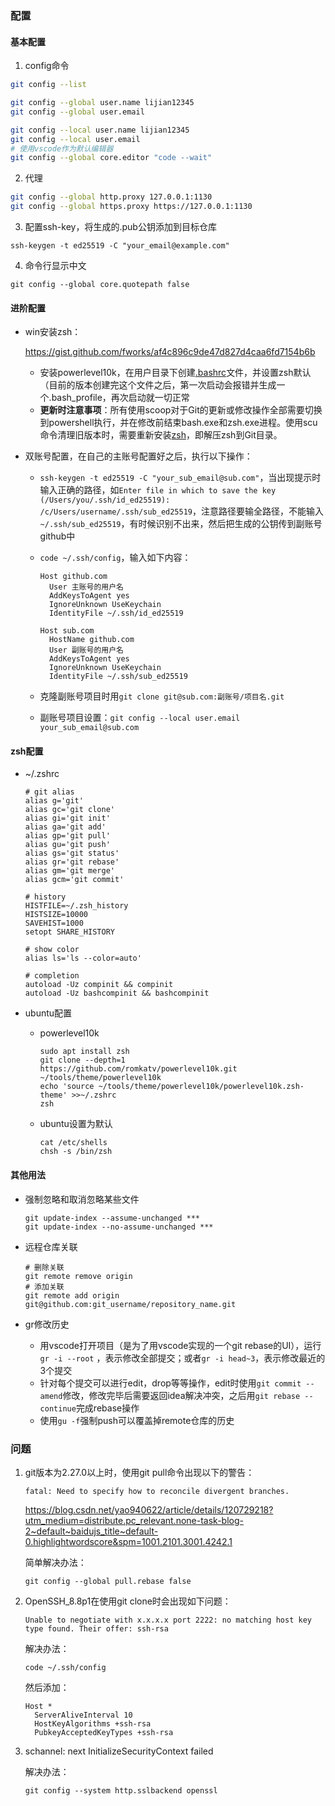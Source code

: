 ### 配置

#### 基本配置

1. config命令

```bash
git config --list

git config --global user.name lijian12345
git config --global user.email 

git config --local user.name lijian12345
git config --local user.email 
# 使用vscode作为默认编辑器
git config --global core.editor "code --wait"
```

2. 代理

```bash
git config --global http.proxy 127.0.0.1:1130
git config --global https.proxy https://127.0.0.1:1130
```

3. 配置ssh-key，将生成的.pub公钥添加到目标仓库

```
ssh-keygen -t ed25519 -C "your_email@example.com"
```

4. 命令行显示中文

```
git config --global core.quotepath false
```

#### 进阶配置

- win安装zsh：

  https://gist.github.com/fworks/af4c896c9de47d827d4caa6fd7154b6b

  - 安装powerlevel10k，在用户目录下创建[.bashrc](resources/.bashrc)文件，并设置zsh默认（目前的版本创建完这个文件之后，第一次启动会报错并生成一个.bash_profile，再次启动就一切正常
  - **更新时注意事项**：所有使用scoop对于Git的更新或修改操作全部需要切换到powershell执行，并在修改前结束bash.exe和zsh.exe进程。使用scu命令清理旧版本时，需要重新安装[zsh](https://packages.msys2.org/package/zsh?repo=msys&variant=x86_64)，即解压zsh到Git目录。
  
- 双账号配置，在自己的主账号配置好之后，执行以下操作：

  - `ssh-keygen -t ed25519 -C "your_sub_email@sub.com"`，当出现提示时输入正确的路径，如`Enter file in which to save the key (/Users/you/.ssh/id_ed25519): /c/Users/username/.ssh/sub_ed25519`，注意路径要输全路径，不能输入`~/.ssh/sub_ed25519`，有时候识别不出来，然后把生成的公钥传到副账号github中

  - `code ~/.ssh/config`，输入如下内容：

    ```
    Host github.com
      User 主账号的用户名
      AddKeysToAgent yes
      IgnoreUnknown UseKeychain
      IdentityFile ~/.ssh/id_ed25519
    
    Host sub.com
      HostName github.com
      User 副账号的用户名
      AddKeysToAgent yes
      IgnoreUnknown UseKeychain
      IdentityFile ~/.ssh/sub_ed25519
    ```

  - 克隆副账号项目时用`git clone git@sub.com:副账号/项目名.git`

  - 副账号项目设置：`git config --local user.email your_sub_email@sub.com`


#### zsh配置

- ~/.zshrc

  ```
  # git alias
  alias g='git'
  alias gc='git clone'
  alias gi='git init'
  alias ga='git add'
  alias gp='git pull'
  alias gu='git push'
  alias gs='git status'
  alias gr='git rebase'
  alias gm='git merge'
  alias gcm='git commit'
  
  # history
  HISTFILE=~/.zsh_history
  HISTSIZE=10000
  SAVEHIST=1000
  setopt SHARE_HISTORY
  
  # show color
  alias ls='ls --color=auto'
  
  # completion
  autoload -Uz compinit && compinit
  autoload -Uz bashcompinit && bashcompinit
  ```

- ubuntu配置

  - powerlevel10k

    ```
    sudo apt install zsh
    git clone --depth=1 https://github.com/romkatv/powerlevel10k.git ~/tools/theme/powerlevel10k
    echo 'source ~/tools/theme/powerlevel10k/powerlevel10k.zsh-theme' >>~/.zshrc
    zsh
    ```

  - ubuntu设置为默认

    ```
    cat /etc/shells
    chsh -s /bin/zsh
    ```


#### 其他用法

- 强制忽略和取消忽略某些文件

  ```
  git update-index --assume-unchanged ***
  git update-index --no-assume-unchanged ***
  ```

- 远程仓库关联

  ```
  # 删除关联
  git remote remove origin
  # 添加关联
  git remote add origin git@github.com:git_username/repository_name.git
  ```

- gr修改历史

  - 用vscode打开项目（是为了用vscode实现的一个git rebase的UI），运行`gr -i --root` ，表示修改全部提交；或者`gr -i head~3`，表示修改最近的3个提交
  - 针对每个提交可以进行edit，drop等等操作，edit时使用`git commit --amend`修改，修改完毕后需要返回idea解决冲突，之后用`git rebase --continue`完成rebase操作
  - 使用`gu -f`强制push可以覆盖掉remote仓库的历史

### 问题

1. git版本为2.27.0以上时，使用git pull命令出现以下的警告：

   ```
   fatal: Need to specify how to reconcile divergent branches.
   ```

   https://blog.csdn.net/yao940622/article/details/120729218?utm_medium=distribute.pc_relevant.none-task-blog-2~default~baidujs_title~default-0.highlightwordscore&spm=1001.2101.3001.4242.1

   简单解决办法：

   ```
   git config --global pull.rebase false
   ```

2. OpenSSH_8.8p1在使用git clone时会出现如下问题：

   ```
   Unable to negotiate with x.x.x.x port 2222: no matching host key type found. Their offer: ssh-rsa
   ```

   解决办法：

   ```
   code ~/.ssh/config
   ```

   然后添加：

   ```
   Host *
     ServerAliveInterval 10
     HostKeyAlgorithms +ssh-rsa
     PubkeyAcceptedKeyTypes +ssh-rsa
   ```

3. schannel: next InitializeSecurityContext failed

   解决办法：

   ```
   git config --system http.sslbackend openssl
   ```

   
